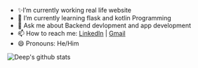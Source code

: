 

- ✨I’m currently working real life website
- 🌱 I’m currently learning flask and kotlin Programming
- 💬 Ask me about Backend devlopment and app development
- 📫 How to reach me: [LinkedIn](https://www.linkedin.com/in/deep-shahane-906b041b0/) | [Gmail](esotericdeep@gmail.com)
- 😄 Pronouns: He/Him

![Deep's github stats](https://github-readme-stats.vercel.app/api?username=Deep-De-coder&hide=["issues"]&show_icons=true)
